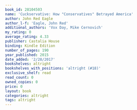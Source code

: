 ```yaml
---
book_id: 28104503
name: 'Cuckservative: How "Conservatives" Betrayed America'
author: John Red Eagle
author_l-f: 'Eagle, John Red'
additional_authors: 'Vox Day, Mike Cernovich'
my_rating: 0
average_rating: 4.33
publisher: Castalia House
binding: Kindle Edition
number_of_pages: 190
year_published: 2015
date_added: '2/28/2017'
bookshelves: altright
bookshelves_with_positions: 'altright (#18)'
exclusive_shelf: read
read_count: 0
owned_copies: 0
price: 0
layout: book
categories: altright
tags: altright
---
```

